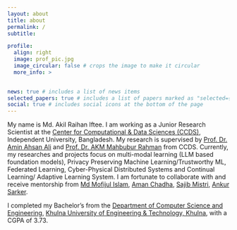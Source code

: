 ```yaml
---
layout: about
title: about
permalink: /
subtitle: 

profile:
  align: right
  image: prof_pic.jpg
  image_circular: false # crops the image to make it circular
  more_info: >
    

news: true # includes a list of news items
selected_papers: true # includes a list of papers marked as "selected={true}"
social: true # includes social icons at the bottom of the page
---
```


My name is Md. Akil Raihan Iftee. I am working as a Junior Research Scientist at the [Center for Computational & Data Sciences (CCDS)](https://ccds.ai), Independent University, Bangladesh.
My research is supervised by [Prof. Dr. Amin Ahsan Ali](http://iub.ac.bd/academics/departments/cse/faculty-and-staff/aminali) and [Prof. Dr. AKM Mahbubur Rahman](http://iub.ac.bd/academics/departments/cse/faculty-and-staff/akmmrahman) from CCDS. Currently, my researches and projects focus on multi-modal learning (LLM based foundation models), Privacy Preserving Machine Learning/Trustworthy ML, Federated Learning, Cyber-Physical Distributed Systems and Continual Learning/ Adaptive Learning System. I am fortunate to collaborate with and receive mentorship from [Md Mofijul Islam](https://mmiakashs.github.io/), [Aman Chadha](https://www.aman.info/), [Sajib Mistri](https://staffportal.curtin.edu.au/staff/profile/view/sajib-mistry-d41c64f3/), [Ankur Sarker](https://www.linkedin.com/in/ankur-sarker/).

I completed my Bachelor’s from the [Department of Computer Science and Engineering](https://www.kuet.ac.bd/dept/cse), [Khulna University of Engineering & Technology, Khulna](https://www.kuet.ac.bd/), with a CGPA of 3.73.


